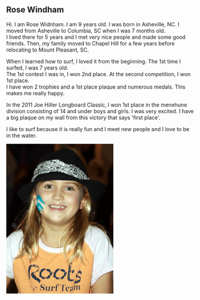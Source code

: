 ## Rose Windham

Hi.  I am Rose Widnham.  I am 9 years old.  I was born in Asheville, NC.
I moved from Asheville to Columbia, SC when I was 7 months old.  
I lived there for 5 years and I met very nice people and made some good friends.
Then, my family moved to Chapel Hill for a few years before relocating to Mount Pleasant, SC.

When I learned how to surf, I loved it from the beginning. 
The 1st time I surfed, I was 7 years old.  
The 1st contest I was in, I won 2nd place.
At the second competition, I won 1st place.  
I have won 2 trophies and a 1st place plaque and numerous medals.
This makes me really happy.

In the 2011 Joe Hiller Longboard Classic, I won 1st place in the
menehune division consisting of 14 and under boys and girls.  I was very
excited.  I have a big plaque on my wall from this victory that says
'first place'.

I like to surf because it is really fun and I meet new people and I love
to be in the water.


![Rose Windham](/images/rose2.png)
